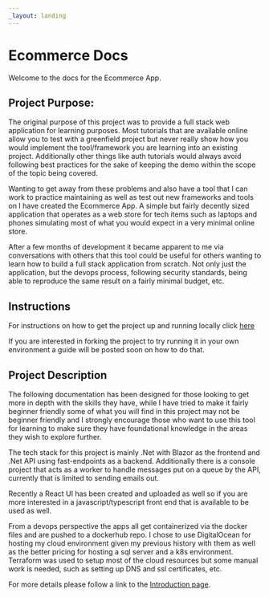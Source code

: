 ```yaml
---
_layout: landing
---
```


# Ecommerce Docs
Welcome to the docs for the Ecommerce App.

## Project Purpose:
The original purpose of this project was to provide a full stack web application for learning purposes. Most tutorials that are available online allow you to test with a greenfield project but never really show how you would implement the tool/framework you are learning into an existing project. Additionally other things like auth tutorials would always avoid following best practices for the sake of keeping the demo within the scope of the topic being covered.

Wanting to get away from these problems and also have a tool that I can work to practice maintaining as well as test out new frameworks and tools on I have created the Ecommerce App. A simple but fairly decently sized application that operates as a web store for tech items such as laptops and phones simulating most of what you would expect in a very minimal online store.

After a few months of development it became apparent to me via conversations with others that this tool could be useful for others wanting to learn how to build a full stack application from scratch. Not only just the application, but the devops process, following security standards, being able to reproduce the same result on a fairly minimal budget, etc.

## Instructions
For instructions on how to get the project up and running locally click [here](./getting-started.md)

If you are interested in forking the project to try running it in your own environment a guide will be posted soon on how to do that.

## Project Description
The following documentation has been designed for those looking to get more in depth with the skills they have, while I have tried to make it fairly beginner friendly some of what you will find in this project may not be beginner friendly and I strongly encourage those who want to use this tool for learning to make sure they have foundational knowledge in the areas they wish to explore further.

The tech stack for this project is mainly .Net with Blazor as the frontend and .Net API using fast-endpoints as a backend. Additionally there is a console project that acts as a worker to handle messages put on a queue by the API, currently that is limited to sending emails out.

Recently a React UI has been created and uploaded as well so if you are more interested in a javascript/typescript front end that is available to be used as well.

From a devops perspective the apps all get containerized via the docker files and are pushed to a dockerhub repo. I chose to use DigitalOcean for hosting my cloud environment given my previous history with them as well as the better pricing for hosting a sql server and a k8s environment. Terraform was used to setup most of the cloud resources but some manual work is needed, such as setting up DNS and ssl certificates, etc.

For more details please follow a link to the [Introduction page](./introduction.md).